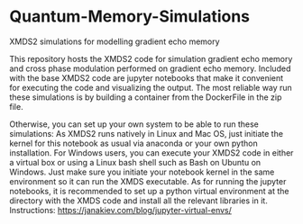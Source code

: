 # Quantum-Memory-Simulations
XMDS2 simulations for modelling gradient echo memory 

This repository hosts the XMDS2 code for simulation gradient echo memory and cross phase modulation performed on gradient echo memory.  Included with the base XMDS2 code are jupyter notebooks that make it convenient for executing the code and visualizing the output.  The most reliable way run these simulations is by building a container from the DockerFile in the zip file.    

Otherwise, you can set up your own system to be able to run these simulations:
As XMDS2 runs natively in Linux and Mac OS, just initiate the kernel for this notebook as usual via anaconda or your own python installation.  For Windows users, you can execute your XMDS2 code in either a virtual box or using a Linux bash shell such as Bash on Ubuntu on Windows.  Just make sure you initiate your notebook kernel in the same environment so it can run the XMDS executable.  As for running the jupyter notebooks, it is recommended to set up a python virtual environment at the directory with the XMDS code and install all the relevant libraries in it.  Instructions: https://janakiev.com/blog/jupyter-virtual-envs/


